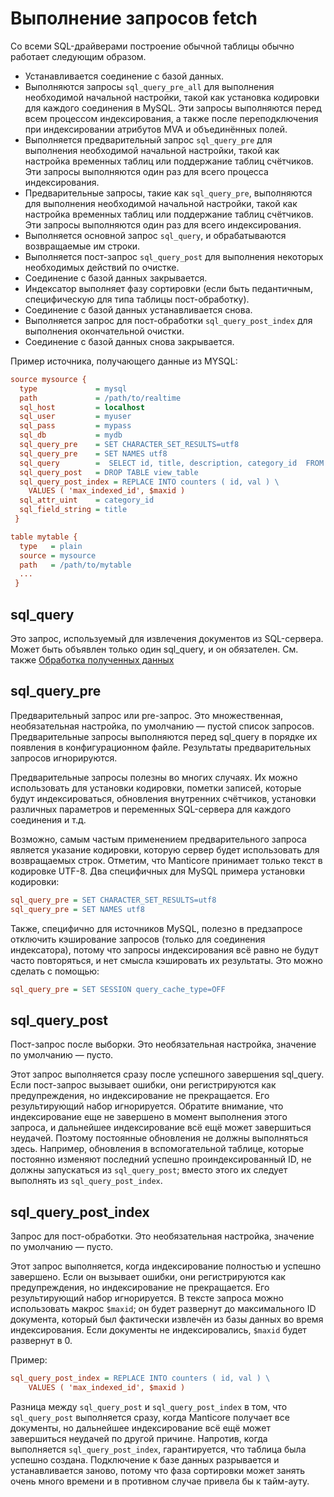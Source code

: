 # Выполнение запросов fetch

Со всеми SQL-драйверами построение обычной таблицы обычно работает следующим образом.

* Устанавливается соединение с базой данных.
* Выполняются запросы `sql_query_pre_all` для выполнения необходимой начальной настройки, такой как установка кодировки для каждого соединения в MySQL. Эти запросы выполняются перед всем процессом индексирования, а также после переподключения при индексировании атрибутов MVA и объединённых полей.
* Выполняется предварительный запрос `sql_query_pre` для выполнения необходимой начальной настройки, такой как настройка временных таблиц или поддержание таблиц счётчиков. Эти запросы выполняются один раз для всего процесса индексирования.
* Предварительные запросы, такие как `sql_query_pre`, выполняются для выполнения необходимой начальной настройки, такой как настройка временных
  таблиц или поддержание таблиц счётчиков. Эти запросы выполняются один раз для всего индексирования.
* Выполняется основной запрос `sql_query`, и обрабатываются возвращаемые им строки.
* Выполняется пост-запрос `sql_query_post` для выполнения некоторых необходимых действий по очистке.
* Соединение с базой данных закрывается.
* Индексатор выполняет фазу сортировки (если быть педантичным, специфическую для типа таблицы пост-обработку).
* Соединение с базой данных устанавливается снова.
* Выполняется запрос для пост-обработки `sql_query_post_index` для выполнения окончательной очистки.
* Соединение с базой данных снова закрывается.

Пример источника, получающего данные из MYSQL:

```ini
source mysource {
  type             = mysql
  path             = /path/to/realtime
  sql_host         = localhost
  sql_user         = myuser
  sql_pass         = mypass
  sql_db           = mydb
  sql_query_pre    = SET CHARACTER_SET_RESULTS=utf8
  sql_query_pre    = SET NAMES utf8
  sql_query        =  SELECT id, title, description, category_id  FROM mytable
  sql_query_post   = DROP TABLE view_table
  sql_query_post_index = REPLACE INTO counters ( id, val ) \
    VALUES ( 'max_indexed_id', $maxid )
  sql_attr_uint    = category_id
  sql_field_string = title
 }

table mytable {
  type   = plain
  source = mysource
  path   = /path/to/mytable
  ...
 }
```

## sql_query

Это запрос, используемый для извлечения документов из SQL-сервера. Может быть объявлен только один sql_query, и он обязателен. См. также [Обработка полученных данных](../../../Data_creation_and_modification/Adding_data_from_external_storages/Fetching_from_databases/Processing_fetched_data.md#Processing-fetched-data)

## sql_query_pre

Предварительный запрос или pre-запрос. Это множественная, необязательная настройка, по умолчанию — пустой список запросов. Предварительные запросы выполняются перед sql_query в порядке их появления в конфигурационном файле. Результаты предварительных запросов игнорируются.

Предварительные запросы полезны во многих случаях. Их можно использовать для установки кодировки, пометки записей, которые будут индексироваться, обновления внутренних счётчиков, установки различных параметров и переменных SQL-сервера для каждого соединения и т.д.

Возможно, самым частым применением предварительного запроса является указание кодировки, которую сервер будет использовать для возвращаемых строк. Отметим, что Manticore принимает только текст в кодировке UTF-8. Два специфичных для MySQL примера установки кодировки:

```ini
sql_query_pre = SET CHARACTER_SET_RESULTS=utf8
sql_query_pre = SET NAMES utf8
```

Также, специфично для источников MySQL, полезно в предзапросе отключить кэширование запросов (только для соединения индексатора), потому что запросы индексирования всё равно не будут часто повторяться, и нет смысла кэшировать их результаты.
Это можно сделать с помощью:

```ini
sql_query_pre = SET SESSION query_cache_type=OFF
```

## sql_query_post

Пост-запрос после выборки. Это необязательная настройка, значение по умолчанию — пусто.

Этот запрос выполняется сразу после успешного завершения sql_query. Если пост-запрос вызывает ошибки, они регистрируются как предупреждения, но индексирование не прекращается. Его результирующий набор игнорируется. Обратите внимание, что индексирование еще не завершено в момент выполнения этого запроса, и дальнейшее индексирование всё ещё может завершиться неудачей. Поэтому постоянные обновления не должны выполняться здесь. Например, обновления в вспомогательной таблице, которые постоянно изменяют последний успешно проиндексированный ID, не должны запускаться из `sql_query_post`; вместо этого их следует выполнять из `sql_query_post_index`.

## sql_query_post_index

Запрос для пост-обработки. Это необязательная настройка, значение по умолчанию — пусто.

Этот запрос выполняется, когда индексирование полностью и успешно завершено. Если он вызывает ошибки, они регистрируются как предупреждения, но индексирование не прекращается. Его результирующий набор игнорируется. В тексте запроса можно использовать макрос `$maxid`; он будет развернут до максимального ID документа, который был фактически извлечён из базы данных во время индексирования. Если документы не индексировались, `$maxid` будет развернут в 0.

Пример:
```ini
sql_query_post_index = REPLACE INTO counters ( id, val ) \
    VALUES ( 'max_indexed_id', $maxid )
```

Разница между `sql_query_post` и `sql_query_post_index` в том, что `sql_query_post` выполняется сразу, когда Manticore получает все документы, но дальнейшее индексирование всё ещё может завершиться неудачей по другой причине. Напротив, когда выполняется `sql_query_post_index`, гарантируется, что таблица была успешно создана. Подключение к базе данных разрывается и устанавливается заново, потому что фаза сортировки может занять очень много времени и в противном случае привела бы к тайм-ауту.

<!-- proofread -->


